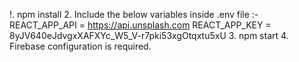 !. npm install 
2. Include the below variables inside .env file :- 
REACT_APP_API = https://api.unsplash.com
REACT_APP_KEY = 8yJV640eJdvgxXAFXYc_W5_V-r7pki53xgOtqxtu5xU 
3. npm start
4. Firebase configuration is required.
